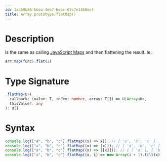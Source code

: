 ```yaml
---
id: 1aa59b86-bbea-4eb7-beac-67c7e1460ecf
title: Array.prototype.flatMap()
---
```


# Description

Is the same as calling [JavaScript Maps](20201012093745-javascript_maps)
and then flattening the result. Ie:

``` javascript
arr.map(func).flat(1)
```

# Type Signature

``` typescript
.flatMap<U>(
  callback: (value: T, index: number, array: T[]) => U|Array<U>,
  thisValue?: any
): U[]
```

# Syntax

``` javascript
console.log(["a", "b", "c"].flatMap((x) => x)); // [ 'a', 'b', 'c' ]
console.log(["a", "b", "c"].flatMap((x) => [x])); // [ 'a', 'b', 'c' ]
console.log(["a", "b", "c"].flatMap((x) => [[x]])); // [ [ 'a' ], [ 'b' ], [ 'c' ] ]
console.log(["a", "b", "c"].flatMap((x, i) => new Array(i + 1).fill(x))); // [ 'a', 'b', 'b', 'c', 'c', 'c' ]
```
